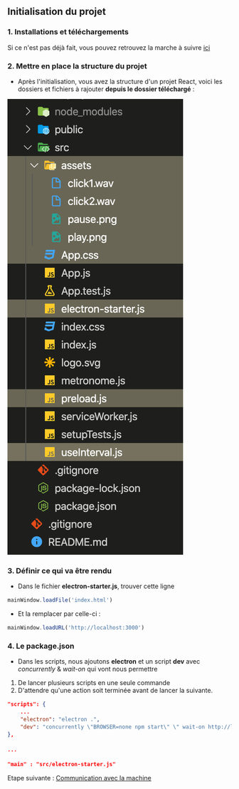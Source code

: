 ## Initialisation du projet

### 1. Installations et téléchargements

Si ce n'est pas déjà fait, vous pouvez retrouvez la marche à suivre [ici](https://github.com/terencehecq/workshop_react_electron/tree/terence#Avant-le-workshop)

### 2. Mettre en place la structure du projet

- Après l'initialisation, vous avez la structure d'un projet React, voici les dossiers et fichiers à rajouter **depuis le dossier téléchargé** :

![Structure des fichiers](structure.png)

<!-- 
        |- node_modules
        |- public
        |- src
            |- assets             <--
                - click1.wav          <--
                - click2.wav          <--
                - play.png            <--
                - pause.png           <--
            - App.css                <-- (remplacer)
            - electron-starter.js    <--
            - preload.js             <--
            - useInterval.js         <-- 
            - ...
        - .gitignore
        - package.json
        - README.md
 -->

### 3. Définir ce qui va être rendu

- Dans le fichier **electron-starter.js**, trouver cette ligne

```javascript
mainWindow.loadFile('index.html')
```
- Et la remplacer par celle-ci :

```javascript
mainWindow.loadURL('http://localhost:3000')
```

### 4. Le package.json

- Dans les scripts, nous ajoutons **electron** et un script **dev** avec *concurrently* & *wait-on* qui vont nous permettre 
1. De lancer plusieurs scripts en une seule commande
2. D'attendre qu'une action soit terminée avant de lancer la suivante.

```json
"scripts": {
    ...
    "electron": "electron .",
    "dev": "concurrently \"BROWSER=none npm start\" \" wait-on http://localhost:3000 && npm run electron\""
},

...

"main" : "src/electron-starter.js"
```


Etape suivante : [Communication avec la machine](https://github.com/terencehecq/workshop_react_electron/tree/terence/2.Communication)
